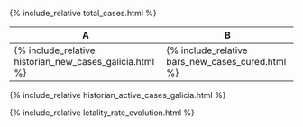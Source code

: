 

{% include_relative total_cases.html %}

|A|B|
|---|---|
|{% include_relative historian_new_cases_galicia.html %}| {% include_relative  bars_new_cases_cured.html %} |

{% include_relative historian_active_cases_galicia.html %}

{% include_relative letality_rate_evolution.html %}


